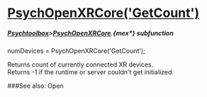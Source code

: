 # [PsychOpenXRCore('GetCount')](PsychOpenXRCore-GetCount) 
##### [Psychtoolbox](Psychtoolbox)>[PsychOpenXRCore](PsychOpenXRCore).{mex*} subfunction

numDevices = PsychOpenXRCore('GetCount');

Returns count of currently connected XR devices.  
Returns -1 if the runtime or server couldn't get initialized.  
  


###See also:
Open
